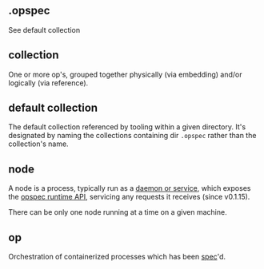 ## .opspec

See default collection

## collection

One or more op's, grouped together physically (via embedding) and/or
logically (via reference).

## default collection

The default collection referenced by tooling within a given directory.
It's designated by naming the collections containing dir `.opspec`
rather than the collection's name.

## node

A node is a process, typically run as a
[daemon or service](https://en.wikipedia.org/wiki/Daemon_(computing) ),
which exposes the
[opspec runtime API](https://github.com/opspec-io/spec/blob/master/runtime-oai_spec.yml),
servicing any requests it receives (since v0.1.15).

There can be only one node running at a time on a given machine.

## op

Orchestration of containerized processes which has been
[spec](https://opspec.io/)'d.
